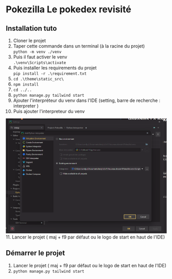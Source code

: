# Pokezilla Le pokedex revisité
## Installation tuto
1. Cloner le projet
2. Taper cette commande dans un terminal (à la racine du projet)  
`python -m venv ./venv`
3. Puis il faut activer le venv  
`.\venv\Scripts\activate`
4. Puis installer les requirements du projet  
`pip install -r .\requirement.txt`
5. `cd .\theme\static_src\`
6. `npm install`
7. `cd ../..`
8. `python manage.py tailwind start`
9. Ajouter l'interpréteur du venv dans l'IDE (setting, barre de recherche :
interpreter ) 
10. Puis ajouter l'interpreteur du venv 

![img.png](img.png)
11. Lancer le projet ( maj + f9 par défaut ou le logo de start en haut de l'IDE)

## Démarrer le projet
1. Lancer le projet ( maj + f9 par défaut ou le logo de start en haut de l'IDE)
2. `python manage.py tailwind start`